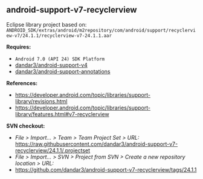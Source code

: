 ## android-support-v7-recyclerview

Eclipse library project based on:<br/>
`ANDROID_SDK/extras/android/m2repository/com/android/support/recyclerview-v7/24.1.1/recyclerview-v7-24.1.1.aar`

**Requires:**
- `Android 7.0 (API 24) SDK Platform`
- [dandar3/android-support-v4](https://github.com/dandar3/android-support-v4)
- [dandar3/android-support-annotations](https://github.com/dandar3/android-support-annotations)

**References:**
- https://developer.android.com/topic/libraries/support-library/revisions.html
- https://developer.android.com/topic/libraries/support-library/features.html#v7-recyclerview

**SVN checkout:**
- _File > Import... > Team > Team Project Set > URL:_<br/>
  https://raw.githubusercontent.com/dandar3/android-support-v7-recyclerview/24.1.1/.projectset
- _File > Import... > SVN > Project from SVN > Create a new repository location > URL:_<br/> 
- https://github.com/dandar3/android-support-v7-recyclerview/tags/24.1.1